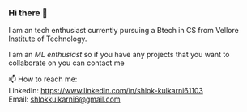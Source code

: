 ### Hi there 👋  



I am an tech enthusiast currently pursuing a Btech in CS from Vellore Institute of Technology.  

I am an *ML enthusiast* so if you have any projects that you want to collaborate on you can contact me

📫 How to reach me:  
LinkedIn: https://www.linkedin.com/in/shlok-kulkarni61103  
Email: shlokkulkarni6@gmail.com  


<!--
**Sckarge/Sckarge** is a ✨ _special_ ✨ repository because its `README.md` (this file) appears on your GitHub profile.

Here are some ideas to get you started:

- 🔭 I’m currently working on ...
- 🌱 I’m currently learning ...
- 👯 I’m looking to collaborate on ...
- 🤔 I’m looking for help with ...
- 💬 Ask me about ...
📫 How to reach me:
LinkedIn https://www.linkedin.com/in/shlok-kulkarni61103
- 😄 Pronouns: ...
- ⚡ Fun fact: ...
-->
